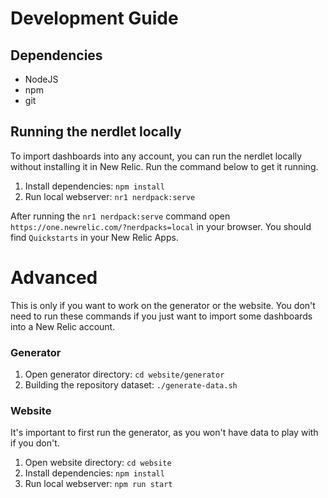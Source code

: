 # Development Guide

## Dependencies

- NodeJS
- npm
- git

## Running the nerdlet locally

To import dashboards into any account, you can run the nerdlet locally without installing it in New Relic. Run the command below to get it running.

1) Install dependencies: `npm install`
2) Run local webserver: `nr1 nerdpack:serve`

After running the `nr1 nerdpack:serve` command open `https://one.newrelic.com/?nerdpacks=local` in your browser. You should find `Quickstarts` in your New Relic Apps.

# Advanced

This is only if you want to work on the generator or the website. You don't need to run these commands if you just want to import some dashboards into a New Relic account.

### Generator

1) Open generator directory: `cd website/generator`
2) Building the repository dataset: `./generate-data.sh`

### Website

It's important to first run the generator, as you won't have data to play with if you don't.

1) Open website directory: `cd website`
2) Install dependencies: `npm install`
3) Run local webserver: `npm run start`
